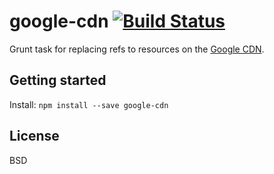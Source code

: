 # google-cdn [![Build Status](https://secure.travis-ci.org/passy/google-cdn.png?branch=master)](http://travis-ci.org/passy/google-cdn)

Grunt task for replacing refs to resources on the [Google CDN](https://developers.google.com/speed/libraries/devguide).

## Getting started

Install: `npm install --save google-cdn`

## License

BSD
